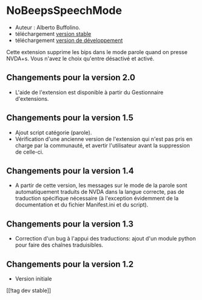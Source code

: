 # NoBeepsSpeechMode #
*	 Auteur : Alberto Buffolino.
*	 téléchargement [version stable][1]
*	 téléchargement [version de développement][2]

Cette extension supprime les bips dans le mode parole quand on presse
NVDA+s.  Vous n'avez le choix qu'entre désactivé et activé.

## Changements pour la version 2.0 ##
*	 L'aide de l'extension est disponible à partir du Gestionnaire
   d'extensions.

## Changements pour la version 1.5 ##
*	 Ajout script catégorie (parole).
*	 Vérification d'une ancienne version de l'extension qui n'est pas pris en
   charge par la communauté, et avertir l'utilisateur avant la suppression
   de celle-ci.

## Changements pour la version 1.4 ##
*	 A partir de cette version, les messages sur le mode de la parole sont
   automatiquement traduits de NVDA dans la langue correcte, pas de
   traduction spécifique nécessaire (à l'exception évidemment de la
   documentation et du fichier Manifest.ini et du script).

## Changements pour la version 1.3 ##
*	 Correction d'un bug à l'appui des traductions: ajout d'un module python
   pour faire des chaînes traduisibles.

## Changements pour la version 1.2 ##
*	 Version initiale

[[!tag dev stable]]

[1]: https://addons.nvda-project.org/files/get.php?file=nb

[2]: https://addons.nvda-project.org/files/get.php?file=nb-dev
